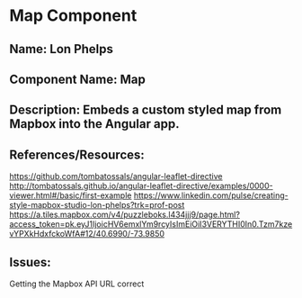 # Map Component

## Name: Lon Phelps

## Component Name: Map

## Description: Embeds a custom styled map from Mapbox into the Angular app. 

## References/Resources: 
https://github.com/tombatossals/angular-leaflet-directive
http://tombatossals.github.io/angular-leaflet-directive/examples/0000-viewer.html#/basic/first-example
https://www.linkedin.com/pulse/creating-style-mapbox-studio-lon-phelps?trk=prof-post
https://a.tiles.mapbox.com/v4/puzzleboks.l434jjj9/page.html?access_token=pk.eyJ1IjoicHV6emxlYm9rcyIsImEiOiI3VERYTHI0In0.Tzm7kzevYPXkHdxfckoWfA#12/40.6990/-73.9850

## Issues:
Getting the Mapbox API URL correct



